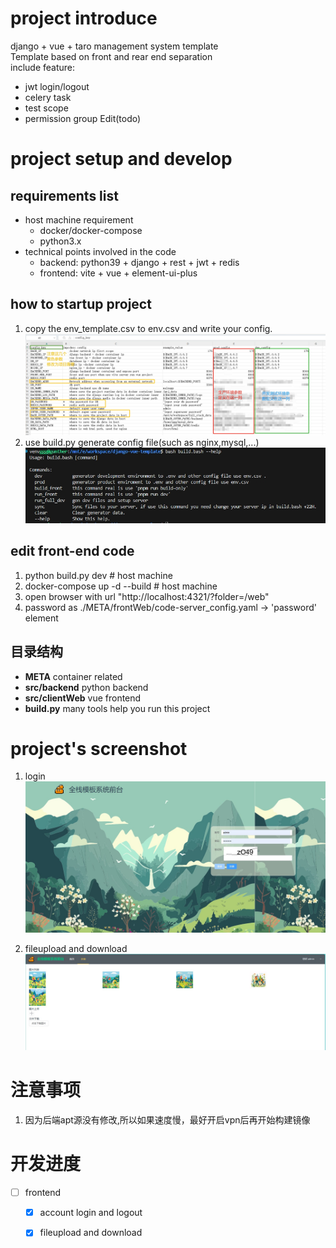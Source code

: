 # project introduce
django + vue + taro management system template  
Template based on front and rear end separation  
include feature:
- jwt login/logout
- celery task
- test scope
- permission group Edit(todo)

# project setup and develop
## requirements list
* host machine requirement
  * docker/docker-compose
  * python3.x
* technical points involved in the code
  * backend: python39 + django + rest + jwt + redis
  * frontend: vite + vue + element-ui-plus

## how to startup project
1. copy the env_template.csv to env.csv and write your config.
![env.csv](./doc/config.jpg)
2. use build.py generate config file(such as nginx,mysql,...)
![build](./doc/build_bash_image.jpg)

## edit front-end code
1. python build.py dev # host machine
2. docker-compose up -d --build # host machine
3. open browser with url "http://localhost:4321/?folder=/web"
4. password as ./META/frontWeb/code-server_config.yaml -> 'password' element



## 目录结构
- __META__ container related
- __src/backend__ python backend
- __src/clientWeb__ vue frontend
- __build.py__ many tools help you run this project


# project's screenshot
1. login
![login](./doc/login.jpg)

2. fileupload and download
![file](./doc/example.jpg)



# 注意事项
1. 因为后端apt源没有修改,所以如果速度慢，最好开启vpn后再开始构建镜像


# 开发进度
* [ ] frontend
  * [x] account login and logout
  * [x] fileupload and download



